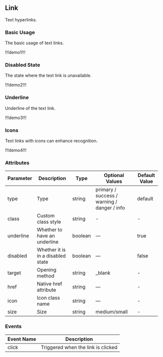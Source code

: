 ## Link

Text hyperlinks.

### Basic Usage

The basic usage of text links.

!!!demo1!!!

### Disabled State

The state where the text link is unavailable.

!!!demo2!!!

### Underline

Underline of the text link.

!!!demo3!!!

### Icons

Text links with icons can enhance recognition.

!!!demo4!!!

### Attributes

| Parameter | Description                       | Type    | Optional Values                             | Default Value |
| --------- | --------------------------------- | ------- | ------------------------------------------- | ------------- |
| type      | Type                              | string  | primary / success / warning / danger / info | default       |
| class     | Custom class style                | string  | -                                           | -             |
| underline | Whether to have an underline      | boolean | —                                           | true          |
| disabled  | Whether it is in a disabled state | boolean | —                                           | false         |
| target    | Opening method                    | string  | \_blank                                     | -             |
| href      | Native href attribute             | string  | —                                           | -             |
| icon      | Icon class name                   | string  | —                                           | -             |
| size      | Size                              | string  | medium/small                                | -             |

### Events

| Event Name | Description                        |
| ---------- | ---------------------------------- |
| click      | Triggered when the link is clicked |
